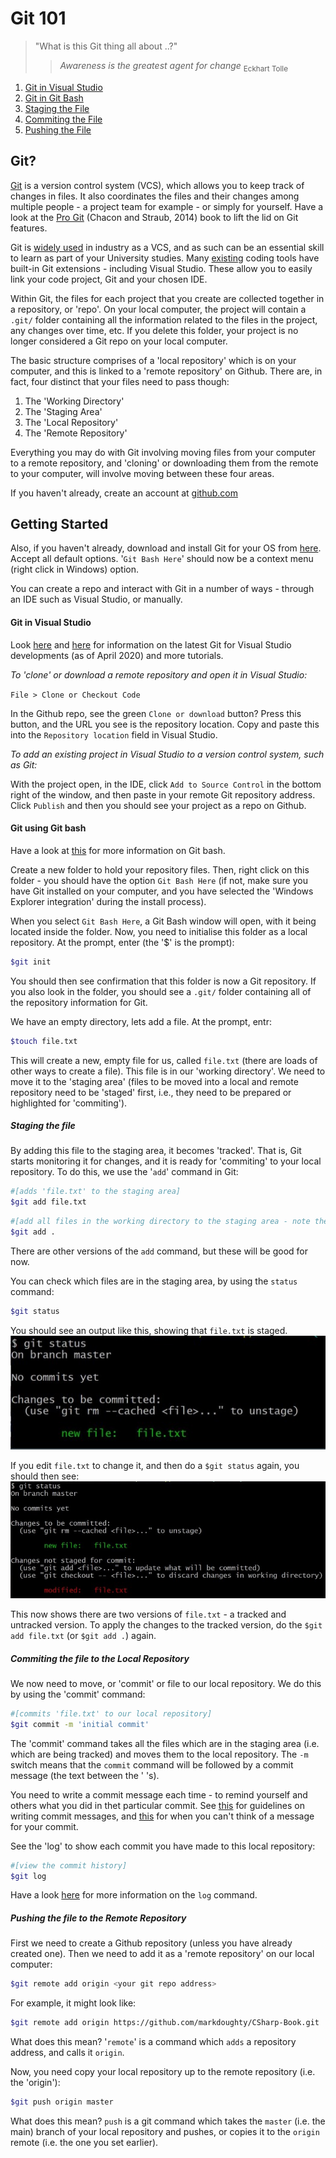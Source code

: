 # Git 101

> "What is this Git thing all about ..?"
>
>> *Awareness is the greatest agent for change* <sub>Eckhart Tolle</sub>

1. [Git in Visual Studio](#vs)
2. [Git in Git Bash](#bash)
3. [Staging the File](#staging)
4. [Commiting the File](#commit)
5. [Pushing the File](#push)

## Git?
[Git](https://git-scm.com) is a version control system (VCS), which allows you to keep track of changes in files. It also coordinates the files and their changes among multiple people - a project team for example - or simply for yourself. Have a look at the [Pro Git](https://git-scm.com/book/en/v2) (Chacon and Straub, 2014) book to lift the lid on Git features.

Git is [widely used](https://en.wikipedia.org/wiki/Git) in industry as a VCS, and as such can be an essential skill to learn as part of your University studies. Many [existing](https://git-scm.com/book/en/v2/Appendix-A%3A-Git-in-Other-Environments-Graphical-Interfaces) coding tools have built-in Git extensions - including Visual Studio. These allow you to easily link your code project, Git and your chosen IDE.

Within Git, the files for each project that you create are collected together in a repository, or 'repo'. On your local computer, the project will contain a ```.git/``` folder containing all the information related to the files in the project, any changes over time, etc. If you delete this folder, your project is no longer considered a Git repo on your local computer.

The basic structure comprises of a 'local repository' which is on your computer, and this is linked to a 'remote repository' on Github. There are, in fact, four distinct that your files need to pass though:
1. The 'Working Directory'
2. The 'Staging Area'
3. The 'Local Repository'
4. The 'Remote Repository'

Everything you may do with Git involving moving files from your computer to a remote repository, and 'cloning' or downloading them from the remote to your computer, will involve moving between these four areas. 

 If you haven't already, create an account at [github.com](https://github.com)

## Getting Started
Also, if you haven't already, download and install Git for your OS from [here](https://git-scm.com/download/). Accept all default options. '```Git Bash Here```' should now be a context menu (right click in Windows) option.

You can create a repo and interact with Git in a number of ways - through an IDE such as Visual Studio, or manually.

<a name="vs"></a>
#### Git in Visual Studio

Look [here](https://devblogs.microsoft.com/visualstudio/improved-git-experience-in-visual-studio-2019/) and [here](https://channel9.msdn.com/Shows/Visual-Studio-Toolbox/Git-Fundamentals) for information on the latest Git for Visual Studio developments (as of April 2020) and more tutorials. 

*To 'clone' or download a remote repository and open it in Visual Studio:*

```File > Clone or Checkout Code```

In the Github repo, see the green ```Clone or download``` button? Press this button, and the URL you see is the repository location. Copy and paste this into the ```Repository location``` field in Visual Studio.

*To add an existing project in Visual Studio to a version control system, such as Git:* 

With the project open, in the IDE, click ```Add to Source Control``` in the bottom right of the window, and then paste in your remote Git repository address. Click ```Publish``` and then you should see your project as a repo on Github.

<a name="bash"></a>
 #### Git using Git bash

 Have a look at [this](https://www.atlassian.com/git/tutorials/git-bash) for more information on Git bash.

Create a new folder to hold your repository files. Then, right click on this folder - you should have the option ```Git Bash Here``` (if not, make sure you have Git installed on your computer, and you have selected the 'Windows Explorer integration' during the install process).

When you select ```Git Bash Here```, a Git Bash window will open, with it being located inside the folder. Now, you need to initialise this folder as a local repository. At the prompt, enter (the '$' is the prompt):

```bash
$git init
```
You should then see confirmation that this folder is now a Git repository. If you also look in the folder, you should see a ```.git/``` folder containing all of the repository information for Git. 

We have an empty directory, lets add a file. At the prompt, entr:

```bash
$touch file.txt
```
This will create a new, empty file for us, called ```file.txt``` (there are loads of other ways to create a file). This file is in our 'working directory'. We need to move it to the 'staging area' (files to be moved into a local and remote repository need to be 'staged' first, i.e., they need to be prepared or highlighted for 'commiting').

<a name="staging"></a>
##### Staging the file 

By adding this file to the staging area, it becomes 'tracked'. That is, Git starts monitoring it for changes, and it is ready for 'commiting' to your local repository. To do this, we use the '```add```' command in Git:

```bash 
#[adds 'file.txt' to the staging area]
$git add file.txt
```       
```bash
#[add all files in the working directory to the staging area - note the '.']
$git add .              
```
There are other versions of the ```add``` command, but these will be good for now.

You can check which files are in the staging area, by using the ```status``` command:

```bash
$git status
```
You should see an output like this, showing that ```file.txt``` is staged.
![git status 01](./images/01.jpg)

If you edit ```file.txt``` to change it, and then do a ```$git status``` again, you should then see:
![git status 02](./images/02.jpg)

This now shows there are two versions of ```file.txt``` - a tracked and untracked version. To apply the changes to the tracked version, do the ```$git add file.txt``` (or ```$git add .```) again.

<a name="commit"></a>
##### Commiting the file to the Local Repository

We now need to move, or 'commit' or file to our local repository. We do this by using the 'commit' command:

```bash
#[commits 'file.txt' to our local repository]
$git commit -m 'initial commit'
```

The 'commit' command takes all the files which are in the staging area (i.e. which are being tracked) and moves them to the local repository. The ```-m``` switch means that the ```commit``` command will be followed by a commit message (the text between the ' 's). 

You need to write a commit message each time - to remind yourself and others what you did in thet particular commit. See [this](https://chris.beams.io/posts/git-commit/) for guidelines on writing commit messages, and [this](http://whatthecommit.com/) for when you can't think of a message for your commit.

See the 'log' to show each commit you have made to this local repository:

```bash
#[view the commit history]
$git log
```
Have a look [here](https://git-scm.com/book/en/v2/Git-Basics-Viewing-the-Commit-History) for more information on the ```log``` command.

<a name="push"></a>
##### Pushing the file to the Remote Repository

First we need to create a Github repository (unless you have already created one). Then we need to add it as a 'remote repository' on our local computer:

```bash
$git remote add origin <your git repo address>
```
For example, it might look like:

```bash
$git remote add origin https://github.com/markdoughty/CSharp-Book.git
```

What does this mean? '```remote```' is a command which ```adds``` a repository address, and calls it ```origin```. 

Now, you need copy your local repository up to the remote repository (i.e. the 'origin'):

```bash
$git push origin master
```

What does this mean? ```push``` is a git command which takes the ```master``` (i.e. the main) branch of your local repository and pushes, or copies it to the ```origin``` remote (i.e. the one you set earlier).
